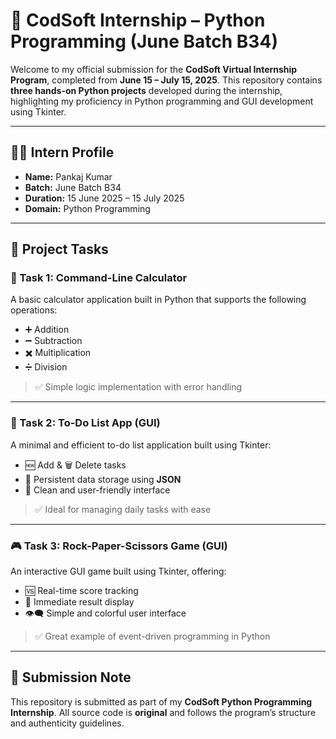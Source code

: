 
# 🚀 CodSoft Internship – Python Programming (June Batch B34)

Welcome to my official submission for the **CodSoft Virtual Internship Program**, completed from **June 15 – July 15, 2025**. This repository contains **three hands-on Python projects** developed during the internship, highlighting my proficiency in Python programming and GUI development using Tkinter.

---

## 👨‍💻 Intern Profile

- **Name:** Pankaj Kumar  
- **Batch:** June Batch B34  
- **Duration:** 15 June 2025 – 15 July 2025  
- **Domain:** Python Programming  

---

## 📁 Project Tasks

### 🧮 Task 1: Command-Line Calculator
A basic calculator application built in Python that supports the following operations:

- ➕ Addition  
- ➖ Subtraction  
- ✖️ Multiplication  
- ➗ Division  

> ✅ Simple logic implementation with error handling  

---

### 📝 Task 2: To-Do List App (GUI)
A minimal and efficient to-do list application built using Tkinter:

- 🆕 Add & 🗑️ Delete tasks  
- 💾 Persistent data storage using **JSON**  
- 🎨 Clean and user-friendly interface  

> ✅ Ideal for managing daily tasks with ease  

---

### 🎮 Task 3: Rock-Paper-Scissors Game (GUI)
An interactive GUI game built using Tkinter, offering:

- 🆚 Real-time score tracking  
- 🧠 Immediate result display  
- 👁️‍🗨️ Simple and colorful user interface  

> ✅ Great example of event-driven programming in Python

---

## 📌 Submission Note

This repository is submitted as part of my **CodSoft Python Programming Internship**. All source code is **original** and follows the program’s structure and authenticity guidelines.
